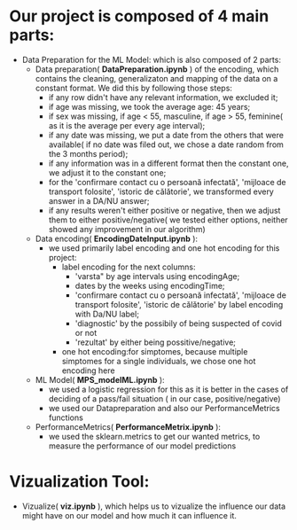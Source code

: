 # Our project is composed of 4 main parts:
* Data Preparation for the ML Model: which is also composed of 2 parts:
  * Data preparation( **DataPreparation.ipynb** )  of the encoding, which contains the cleaning, generalizaton and mapping of the data on a constant format. We did this by following those steps:
    * if any row didn't have any relevant information, we excluded it;
    * if age was missing, we took the average age: 45 years;
    * if sex was missing, if age < 55, masculine, if age > 55, feminine( as it is the average per every age interval);
    * if any date was missing, we put a date from the others that were available( if no date was filed out, we chose a date random from the 3 months period);
    * if any information was in a different format then the constant one, we adjust it to the constant one;
    * for the 'confirmare contact cu o persoană infectată', 'mijloace de transport folosite', 'istoric de călătorie', we transformed every answer in a DA/NU answer;
    * if any results weren't either positive or negative, then we adjust them to either positive/negative( we tested either options, neither showed any improvement in our algorithm)
   * Data encoding( **EncodingDateInput.ipynb** ):
     * we used primarily label encoding and one hot encoding for this project:
       * label encoding for the next columns:
         * 'varsta" by age intervals using encodingAge;
         * dates by the weeks using encodingTime;
         * 'confirmare contact cu o persoană infectată', 'mijloace de transport folosite', 'istoric de călătorie' by label encoding with Da/NU label;
         * 'diagnostic' by the possibily of being suspected of covid or not
         * 'rezultat' by either being possitive/negative;
       * one hot encoding:for simptomes, because multiple simptomes for a single individuals, we chose one hot encoding here
    * ML Model( **MPS_modelML.ipynb** ):
       * we used a logistic regression for this as it is better in the cases of deciding of a pass/fail situation ( in our case, positive/negative)
       * we used our Datapreparation and also our PerformanceMetrics functions
    * PerformanceMetrics( **PerformanceMetrix.ipynb** ):
       * we used the sklearn.metrics to get our wanted metrics, to measure the performance of our model predictions
  
  
 # Vizualization Tool:
 * Vizualize( **viz.ipynb** ), which helps us to vizualize the influence our data might have on our model and how much it can influence it.
